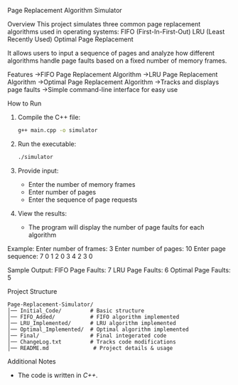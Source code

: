 Page Replacement Algorithm Simulator

Overview
This project simulates three common page replacement algorithms used in operating systems:
FIFO (First-In-First-Out)
LRU (Least Recently Used)
Optimal Page Replacement

It allows users to input a sequence of pages and analyze how different algorithms handle page faults based on a fixed number of memory frames.

Features
->FIFO Page Replacement Algorithm
->LRU Page Replacement Algorithm
->Optimal Page Replacement Algorithm
->Tracks and displays page faults
->Simple command-line interface for easy use

How to Run
1. Compile the C++ file:
   ```sh
   g++ main.cpp -o simulator
   ```
2. Run the executable:
   ```sh
   ./simulator
   ```
3. Provide input:
   - Enter the number of memory frames
   - Enter number of pages
   - Enter the sequence of page requests
     
4. View the results:
   - The program will display the number of page faults for each algorithm

Example:
Enter number of frames: 3
Enter number of pages: 10
Enter page sequence: 7 0 1 2 0 3 4 2 3 0

Sample Output:
FIFO Page Faults: 7
LRU Page Faults: 6
Optimal Page Faults: 5


Project Structure
```
Page-Replacement-Simulator/
│── Initial_Code/         # Basic structure 
│── FIFO_Added/           # FIFO algorithm implemented
│── LRU_Implemented/      # LRU algorithm implemented
│── Optimal_Implemented/  # Optimal algorithm implemented
│── Final/                # Final integerated code 
│── ChangeLog.txt         # Tracks code modifications
│── README.md              # Project details & usage
```

Additional Notes
- The code is written in *C++*.


